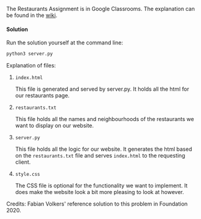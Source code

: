 The Restaurants Assignment is in Google Classrooms. The explanation can be found in the [wiki](wiki/Restaurants-Textfile).

#### Solution 

Run the solution yourself at the command line: 

```bash
python3 server.py
```

Explanation of files: 

1. `index.html`
   
    This file is generated and served by server.py. It holds all the html for our restaurants page.

1. `restaurants.txt`

    This file holds all the names and neighbourhoods of the restaurants we want to display on our website.

1. `server.py`

    This file holds all the logic for our website. It generates the html based on the `restaurants.txt` file and serves `index.html` to the requesting client.

1. `style.css`
   
   The CSS file is optional for the functionality we want to implement. It does make the website look a bit more pleasing to look at however.

Credits: Fabian Volkers' reference solution to this problem in Foundation 2020. 

